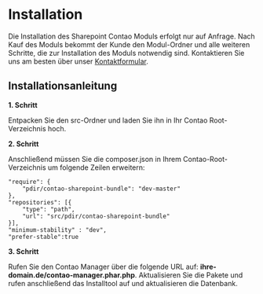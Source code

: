 # Installation

Die Installation des Sharepoint Contao Moduls erfolgt nur auf Anfrage. Nach Kauf des Moduls bekommt der Kunde den Modul-Ordner und alle weiteren Schritte, die zur Installation des Moduls notwendig sind. Kontaktieren Sie uns am besten über unser [Kontaktformular](https://pdir.de/kontakt.html).

## Installationsanleitung

**1. Schritt**

Entpacken Sie den src-Ordner und laden Sie ihn in Ihr Contao Root-Verzeichnis hoch.

**2. Schritt**

Anschließend müssen Sie die composer.json in Ihrem Contao-Root-Verzeichnis um folgende Zeilen erweitern:

```
"require": {
	"pdir/contao-sharepoint-bundle": "dev-master"
},
"repositories": [{
    "type": "path",
    "url": "src/pdir/contao-sharepoint-bundle"
}],
"minimum-stability" : "dev",
"prefer-stable":true
```

**3. Schritt**

Rufen Sie den Contao Manager über die folgende URL auf: **ihre-domain.de/contao-manager.phar.php**. Aktualisieren Sie die Pakete und rufen anschließend das Installtool auf und aktualisieren die Datenbank.
